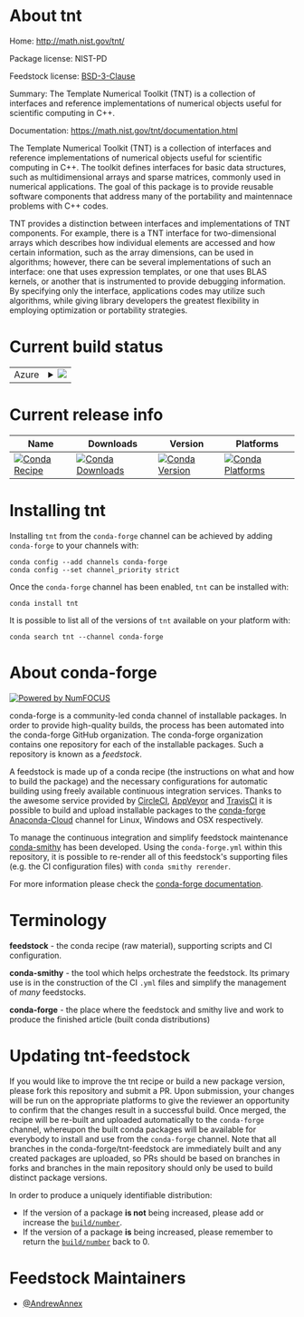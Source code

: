 About tnt
=========

Home: http://math.nist.gov/tnt/

Package license: NIST-PD

Feedstock license: [BSD-3-Clause](https://github.com/conda-forge/tnt-feedstock/blob/master/LICENSE.txt)

Summary: The Template Numerical Toolkit (TNT) is a collection of interfaces and reference implementations of numerical objects useful for scientific computing in C++.

Documentation: https://math.nist.gov/tnt/documentation.html

The Template Numerical Toolkit (TNT) is a collection of interfaces and reference implementations of numerical objects useful for scientific computing in C++.
The toolkit defines interfaces for basic data structures, such as multidimensional arrays and sparse matrices, commonly used in numerical applications.
The goal of this package is to provide reusable software components that address many of the portability and maintennace problems with C++ codes.

TNT provides a distinction between interfaces and implementations of TNT components.
For example, there is a TNT interface for two-dimensional arrays which describes how individual elements are accessed and how certain information, such as the array dimensions, can be used in algorithms; however, there can be several implementations of such an interface: one that uses expression templates, or one that uses BLAS kernels, or another that is instrumented to provide debugging information.
By specifying only the interface, applications codes may utilize such algorithms, while giving library developers the greatest flexibility in employing optimization or portability strategies.


Current build status
====================


<table>
    
  <tr>
    <td>Azure</td>
    <td>
      <details>
        <summary>
          <a href="https://dev.azure.com/conda-forge/feedstock-builds/_build/latest?definitionId=13516&branchName=master">
            <img src="https://dev.azure.com/conda-forge/feedstock-builds/_apis/build/status/tnt-feedstock?branchName=master">
          </a>
        </summary>
        <table>
          <thead><tr><th>Variant</th><th>Status</th></tr></thead>
          <tbody><tr>
              <td>linux_64</td>
              <td>
                <a href="https://dev.azure.com/conda-forge/feedstock-builds/_build/latest?definitionId=13516&branchName=master">
                  <img src="https://dev.azure.com/conda-forge/feedstock-builds/_apis/build/status/tnt-feedstock?branchName=master&jobName=linux&configuration=linux_64_" alt="variant">
                </a>
              </td>
            </tr><tr>
              <td>osx_64</td>
              <td>
                <a href="https://dev.azure.com/conda-forge/feedstock-builds/_build/latest?definitionId=13516&branchName=master">
                  <img src="https://dev.azure.com/conda-forge/feedstock-builds/_apis/build/status/tnt-feedstock?branchName=master&jobName=osx&configuration=osx_64_" alt="variant">
                </a>
              </td>
            </tr><tr>
              <td>win_64</td>
              <td>
                <a href="https://dev.azure.com/conda-forge/feedstock-builds/_build/latest?definitionId=13516&branchName=master">
                  <img src="https://dev.azure.com/conda-forge/feedstock-builds/_apis/build/status/tnt-feedstock?branchName=master&jobName=win&configuration=win_64_" alt="variant">
                </a>
              </td>
            </tr>
          </tbody>
        </table>
      </details>
    </td>
  </tr>
</table>

Current release info
====================

| Name | Downloads | Version | Platforms |
| --- | --- | --- | --- |
| [![Conda Recipe](https://img.shields.io/badge/recipe-tnt-green.svg)](https://anaconda.org/conda-forge/tnt) | [![Conda Downloads](https://img.shields.io/conda/dn/conda-forge/tnt.svg)](https://anaconda.org/conda-forge/tnt) | [![Conda Version](https://img.shields.io/conda/vn/conda-forge/tnt.svg)](https://anaconda.org/conda-forge/tnt) | [![Conda Platforms](https://img.shields.io/conda/pn/conda-forge/tnt.svg)](https://anaconda.org/conda-forge/tnt) |

Installing tnt
==============

Installing `tnt` from the `conda-forge` channel can be achieved by adding `conda-forge` to your channels with:

```
conda config --add channels conda-forge
conda config --set channel_priority strict
```

Once the `conda-forge` channel has been enabled, `tnt` can be installed with:

```
conda install tnt
```

It is possible to list all of the versions of `tnt` available on your platform with:

```
conda search tnt --channel conda-forge
```


About conda-forge
=================

[![Powered by NumFOCUS](https://img.shields.io/badge/powered%20by-NumFOCUS-orange.svg?style=flat&colorA=E1523D&colorB=007D8A)](http://numfocus.org)

conda-forge is a community-led conda channel of installable packages.
In order to provide high-quality builds, the process has been automated into the
conda-forge GitHub organization. The conda-forge organization contains one repository
for each of the installable packages. Such a repository is known as a *feedstock*.

A feedstock is made up of a conda recipe (the instructions on what and how to build
the package) and the necessary configurations for automatic building using freely
available continuous integration services. Thanks to the awesome service provided by
[CircleCI](https://circleci.com/), [AppVeyor](https://www.appveyor.com/)
and [TravisCI](https://travis-ci.com/) it is possible to build and upload installable
packages to the [conda-forge](https://anaconda.org/conda-forge)
[Anaconda-Cloud](https://anaconda.org/) channel for Linux, Windows and OSX respectively.

To manage the continuous integration and simplify feedstock maintenance
[conda-smithy](https://github.com/conda-forge/conda-smithy) has been developed.
Using the ``conda-forge.yml`` within this repository, it is possible to re-render all of
this feedstock's supporting files (e.g. the CI configuration files) with ``conda smithy rerender``.

For more information please check the [conda-forge documentation](https://conda-forge.org/docs/).

Terminology
===========

**feedstock** - the conda recipe (raw material), supporting scripts and CI configuration.

**conda-smithy** - the tool which helps orchestrate the feedstock.
                   Its primary use is in the construction of the CI ``.yml`` files
                   and simplify the management of *many* feedstocks.

**conda-forge** - the place where the feedstock and smithy live and work to
                  produce the finished article (built conda distributions)


Updating tnt-feedstock
======================

If you would like to improve the tnt recipe or build a new
package version, please fork this repository and submit a PR. Upon submission,
your changes will be run on the appropriate platforms to give the reviewer an
opportunity to confirm that the changes result in a successful build. Once
merged, the recipe will be re-built and uploaded automatically to the
`conda-forge` channel, whereupon the built conda packages will be available for
everybody to install and use from the `conda-forge` channel.
Note that all branches in the conda-forge/tnt-feedstock are
immediately built and any created packages are uploaded, so PRs should be based
on branches in forks and branches in the main repository should only be used to
build distinct package versions.

In order to produce a uniquely identifiable distribution:
 * If the version of a package **is not** being increased, please add or increase
   the [``build/number``](https://docs.conda.io/projects/conda-build/en/latest/resources/define-metadata.html#build-number-and-string).
 * If the version of a package **is** being increased, please remember to return
   the [``build/number``](https://docs.conda.io/projects/conda-build/en/latest/resources/define-metadata.html#build-number-and-string)
   back to 0.

Feedstock Maintainers
=====================

* [@AndrewAnnex](https://github.com/AndrewAnnex/)

